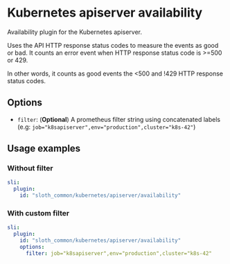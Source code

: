 # Kubernetes apiserver availability

Availability plugin for the Kubernetes apiserver.

Uses the API HTTP response status codes to measure the events as good or bad. It counts an error event when HTTP response status code is >=500 or 429.

In other words, it counts as good events the <500 and !429 HTTP response status codes.

## Options

- `filter`: (**Optional**) A prometheus filter string using concatenated labels (e.g: `job="k8sapiserver",env="production",cluster="k8s-42"`)

## Usage examples

### Without filter

```yaml
sli:
  plugin:
    id: "sloth_common/kubernetes/apiserver/availability"
```

### With custom filter

```yaml
sli:
  plugin:
    id: "sloth_common/kubernetes/apiserver/availability"
    options:
      filter: job="k8sapiserver",env="production",cluster="k8s-42"
```
